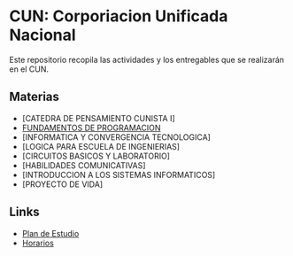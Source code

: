 # CUN: Corporiacion Unificada Nacional

Este repositorio recopila las actividades y los entregables que se realizarán en el CUN.

## Materias

- [CATEDRA DE PENSAMIENTO CUNISTA I]
- [FUNDAMENTOS DE PROGRAMACION](./cursos/fundamentos-de-programacion/README.md)
- [INFORMATICA Y CONVERGENCIA TECNOLOGICA]
- [LOGICA PARA ESCUELA DE INGENIERIAS]
- [CIRCUITOS BASICOS Y LABORATORIO]
- [HABILIDADES COMUNICATIVAS]
- [INTRODUCCION A LOS SISTEMAS INFORMATICOS]
- [PROYECTO DE VIDA]

## Links
- [Plan de Estudio](./docs/plan-de-estudio-ing-sistemas-virtual.pdf)
- [Horarios](https://app.powerbi.com/view?r=eyJrIjoiOTEzZTA0MTItOGNiZC00ZjAzLWI5NGQtMzdiZWRhYjUwZTQ1IiwidCI6IjUyMDlhOGNhLTc1ZGQtNGVhMy05MDc0LTZjMDAwMzMzMzQ4YiIsImMiOjR9)
